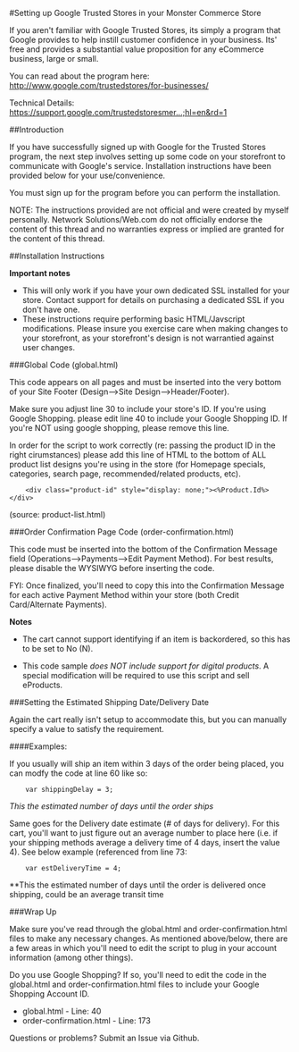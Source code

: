 #Setting up Google Trusted Stores in your Monster Commerce Store

If you aren't familiar with Google Trusted Stores, its simply a program that Google provides to help instill customer confidence in your business. Its' free and provides a substantial value proposition for any eCommerce business, large or small.

You can read about the program here: http://www.google.com/trustedstores/for-businesses/

Technical Details: https://support.google.com/trustedstoresmer...;hl=en&rd=1


##Introduction


If you have successfully signed up with Google for the Trusted Stores program, the next step involves setting up some code on your storefront to communicate with Google's service. Installation instructions have been provided below for your use/convenience.

You must sign up for the program before you can perform the installation. 

NOTE: The instructions provided are not official and were created by myself personally. Network Solutions/Web.com do not officially endorse the content of this thread and no warranties express or implied are granted for the content of this thread.

##Installation Instructions

__Important notes__

- This will only work if you have your own dedicated SSL installed for your store. Contact support for details on purchasing a dedicated SSL if you don't have one.
- These instructions require performing basic HTML/Javscript modifications. Please insure you exercise care when making changes to your storefront, as your storefront's design is not warrantied against user changes.


###Global Code (global.html)

This code appears on all pages and must be inserted into the very bottom of your Site Footer (Design-->Site Design-->Header/Footer).

Make sure you adjust line 30 to include your store's ID. If you're using Google Shopping. please edit line 40 to include your Google Shopping ID. If you're NOT using google shopping, please remove this line.

In order for the script to work correctly (re: passing the product ID in the right cirumstances) please add this line of HTML to the bottom of ALL product list designs you're using in the store (for Homepage specials, categories, search page, recommended/related products, etc).


````
    <div class="product-id" style="display: none;"><%Product.Id%></div>
````
(source: product-list.html)


###Order Confirmation Page Code (order-confirmation.html)

This code must be inserted into the bottom of the Confirmation Message field (Operations-->Payments-->Edit Payment Method). For best results, please disable the WYSIWYG before inserting the code.

FYI: Once finalized, you'll need to copy this into the Confirmation Message for each active Payment Method within your store (both Credit Card/Alternate Payments). 

__Notes__

- The cart cannot support identifying if an item is backordered, so this has to be set to No (N).

- This code sample _does NOT include support for digital products_. A special modification will be required to use this script and sell eProducts.


###Setting the Estimated Shipping Date/Delivery Date

Again the cart really isn't setup to accommodate this, but you can manually specify a value to satisfy the requirement.

####Examples: 

If you usually will ship an item within 3 days of the order being placed, you can modfy the code at line 60 like so:

```
    var shippingDelay = 3;
```

*This the estimated number of days until the order ships*

Same goes for the Delivery date estimate (# of days for delivery). For this cart, you'll want to just figure out an average number to place here (i.e. if your shipping methods average a delivery time of 4 days, insert the value 4). See below example (referenced from line 73:

```
    var estDeliveryTime = 4;
```

**This the estimated number of days until the order is delivered once shipping, could be an average transit time



###Wrap Up

Make sure you've read through the global.html and order-confirmation.html files to make any necessary changes. As mentioned above/below, there are a few areas in which you'll need to edit the script to plug in your account information (among other things). 

Do you use Google Shopping? If so, you'll need to edit the code in the global.html and order-confirmation.html files to include your Google Shopping Account ID.

- global.html - Line: 40
- order-confirmation.html - Line: 173


Questions or problems? Submit an Issue via Github.